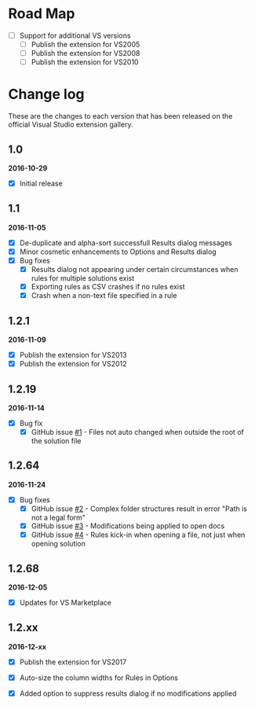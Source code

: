 # Road Map

- [ ] Support for additional VS versions
   - [ ] Publish the extension for VS2005 
   - [ ] Publish the extension for VS2008 
   - [ ] Publish the extension for VS2010 

# Change log

These are the changes to each version that has been released
on the official Visual Studio extension gallery.

## 1.0

**2016-10-29** <!--17:30 UK / 16:30 UTC-->

- [x] Initial release

## 1.1

**2016-11-05** <!--14:20 UK / 14:20 UTC-->

- [x] De-duplicate and alpha-sort successfull Results dialog messages
- [x] Minor cosmetic enhancements to Options and Results dialog
- [x] Bug fixes
  - [x] Results dialog not appearing under certain circumstances when rules for multiple solutions exist
  - [x] Exporting rules as CSV crashes if no rules exist
  - [x] Crash when a non-text file specified in a rule

## 1.2.1

**2016-11-09** <!--18:15 UK / 18:15 UTC-->

- [x] Publish the extension for VS2013
- [x] Publish the extension for VS2012

## 1.2.19

**2016-11-14** <!--08:00 UK / 08:00 UTC-->

- [x] Bug fix
  - [x] GitHub issue [#1](https://github.com/GregTrevellick/AutoFindReplace/issues/1) - Files not auto changed when outside the root of the solution file

## 1.2.64

**2016-11-24** <!--07:15 UK / 07:15 UTC-->

- [x] Bug fixes
  - [x] GitHub issue [#2](https://github.com/GregTrevellick/AutoFindReplace/issues/2) - Complex folder structures result in error "Path is not a legal form"
  - [x] GitHub issue [#3](https://github.com/GregTrevellick/AutoFindReplace/issues/3) - Modifications being applied to open docs
  - [x] GitHub issue [#4](https://github.com/GregTrevellick/AutoFindReplace/issues/4) - Rules kick-in when opening a file, not just when opening solution

## 1.2.68

**2016-12-05** <!--18:30 UK / 18:30 UTC-->

- [x] Updates for VS Marketplace

## 1.2.xx

**2016-12-xx** <!--hh:mm UK / hh:mm UTC-->

- [x] Publish the extension for VS2017
- [x] Auto-size the column widths for Rules in Options
- [x] Added option to suppress results dialog if no modifications applied 





<!--MEDIUM-->
<!--Add a count of diabled rules to the Results dialog-->
<!--Publish the extension for VS2010 -->
<!--Publish the extension for VS2005/2008-->
<!--sign the extension - not required for auto updates ! activity log ? github.com/mwrock/PowerShell/tree/master/src/signing-->
<!--allow sorting of rules-->
